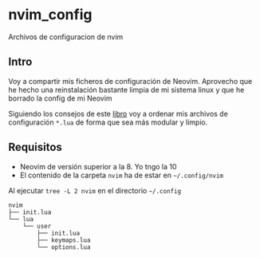 # nvim_config
Archivos de configuracion de nvim

## Intro

Voy a compartir mis ficheros de configuración de Neovim. 
Aprovecho que he hecho una reinstalación bastante limpia de mi sistema linux y que he borrado la config de mi Neovim

Siguiendo los consejos de este [libro](https://www.amazon.com/Neovim-beginners-complete-installation-fully-fledged-ebook/dp/B0CCW8PGKV) voy a ordenar mis archivos de configuración `*.lua` de 
forma que sea más modular y limpio. 


## Requisitos

* Neovim de versión superior a la 8. Yo tngo la 10
* El contenido de la carpeta `nvim` ha de estar en `~/.config/nvim`

Al ejecutar `tree -L 2 nvim` en el directorio `~/.config` 

```
nvim
├── init.lua
└── lua
    └── user
        ├── init.lua
        ├── keymaps.lua
        └── options.lua
```
